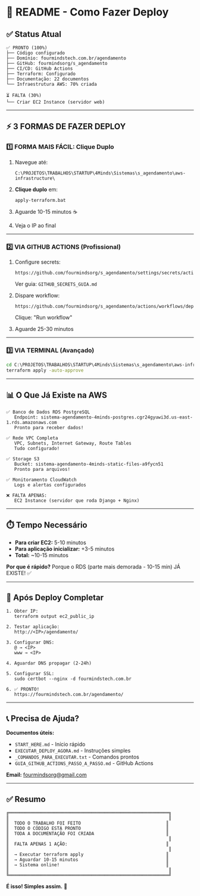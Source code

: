 # 🚀 README - Como Fazer Deploy

## ✅ Status Atual

```
✅ PRONTO (100%)
├── Código configurado
├── Domínio: fourmindstech.com.br/agendamento
├── GitHub: fourmindsorg/s_agendamento
├── CI/CD: GitHub Actions
├── Terraform: Configurado
├── Documentação: 22 documentos
└── Infraestrutura AWS: 70% criada

⏳ FALTA (30%)
└── Criar EC2 Instance (servidor web)
```

---

##  ⚡ 3 FORMAS DE FAZER DEPLOY

### 1️⃣ FORMA MAIS FÁCIL: Clique Duplo

1. Navegue até:
   ```
   C:\PROJETOS\TRABALHOS\STARTUP\4Minds\Sistemas\s_agendamento\aws-infrastructure\
   ```

2. **Clique duplo** em:
   ```
   apply-terraform.bat
   ```

3. Aguarde 10-15 minutos ☕

4. Veja o IP ao final

---

### 2️⃣ VIA GITHUB ACTIONS (Profissional)

1. Configure secrets:
   ```
   https://github.com/fourmindsorg/s_agendamento/settings/secrets/actions
   ```
   
   Ver guia: `GITHUB_SECRETS_GUIA.md`

2. Dispare workflow:
   ```
   https://github.com/fourmindsorg/s_agendamento/actions/workflows/deploy.yml
   ```
   
   Clique: "Run workflow"

3. Aguarde 25-30 minutos

---

### 3️⃣ VIA TERMINAL (Avançado)

```cmd
cd C:\PROJETOS\TRABALHOS\STARTUP\4Minds\Sistemas\s_agendamento\aws-infrastructure
terraform apply -auto-approve
```

---

## 📊 O Que Já Existe na AWS

```
✅ Banco de Dados RDS PostgreSQL
   Endpoint: sistema-agendamento-4minds-postgres.cgr24gyuwi3d.us-east-1.rds.amazonaws.com
   Pronto para receber dados!

✅ Rede VPC Completa
   VPC, Subnets, Internet Gateway, Route Tables
   Tudo configurado!

✅ Storage S3
   Bucket: sistema-agendamento-4minds-static-files-a9fycn51
   Pronto para arquivos!

✅ Monitoramento CloudWatch
   Logs e alertas configurados

❌ FALTA APENAS:
   EC2 Instance (servidor que roda Django + Nginx)
```

---

## ⏱️ Tempo Necessário

- **Para criar EC2:** 5-10 minutos
- **Para aplicação inicializar:** +3-5 minutos
- **Total:** ~10-15 minutos

**Por que é rápido?**
Porque o RDS (parte mais demorada - 10-15 min) JÁ EXISTE! ✅

---

## 🎯 Após Deploy Completar

```
1. Obter IP:
   terraform output ec2_public_ip
   
2. Testar aplicação:
   http://<IP>/agendamento/
   
3. Configurar DNS:
   @ → <IP>
   www → <IP>
   
4. Aguardar DNS propagar (2-24h)

5. Configurar SSL:
   sudo certbot --nginx -d fourmindstech.com.br
   
6. ✅ PRONTO!
   https://fourmindstech.com.br/agendamento/
```

---

## 📞 Precisa de Ajuda?

**Documentos úteis:**
- `START_HERE.md` - Início rápido
- `EXECUTAR_DEPLOY_AGORA.md` - Instruções simples
- `_COMANDOS_PARA_EXECUTAR.txt` - Comandos prontos
- `GUIA_GITHUB_ACTIONS_PASSO_A_PASSO.md` - GitHub Actions

**Email:** fourmindsorg@gmail.com

---

## ✅ Resumo

```
╔════════════════════════════════════════════════════════════╗
║                                                            ║
║  TODO O TRABALHO FOI FEITO                                ║
║  TODO O CÓDIGO ESTÁ PRONTO                                ║
║  TODA A DOCUMENTAÇÃO FOI CRIADA                           ║
║                                                            ║
║  FALTA APENAS 1 AÇÃO:                                     ║
║                                                            ║
║  → Executar terraform apply                               ║
║  → Aguardar 10-15 minutos                                 ║
║  → Sistema online!                                        ║
║                                                            ║
╚════════════════════════════════════════════════════════════╝
```

**É isso! Simples assim.** 🚀

